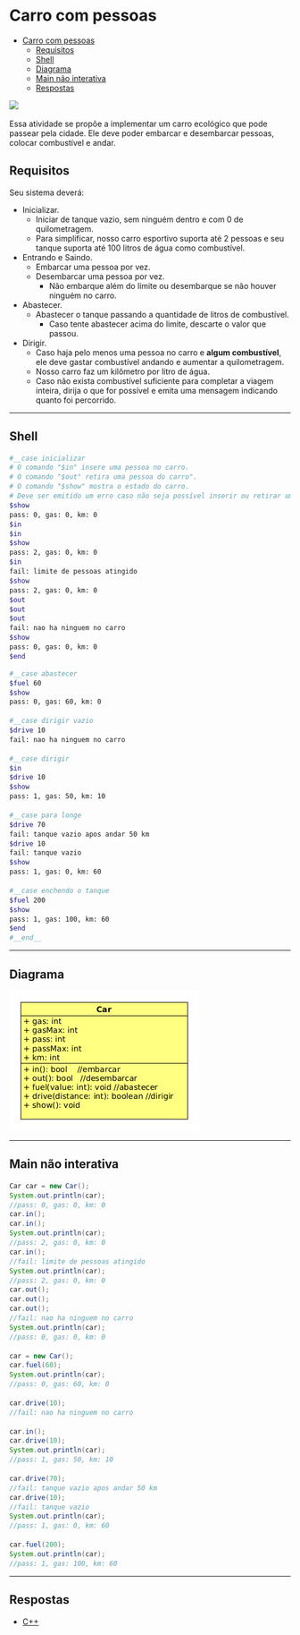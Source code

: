 # Carro com pessoas

<!--TOC_BEGIN-->
- [Carro com pessoas](#carro-com-pessoas)
  - [Requisitos](#requisitos)
  - [Shell](#shell)
  - [Diagrama](#diagrama)
  - [Main não interativa](#main-não-interativa)
  - [Respostas](#respostas)

<!--TOC_END-->
![](figura.jpg)

Essa atividade se propõe a implementar um carro ecológico que pode passear pela cidade. Ele deve poder embarcar e desembarcar pessoas, colocar combustível e andar.


## Requisitos
Seu sistema deverá:

- Inicializar.
    - Iniciar de tanque vazio, sem ninguém dentro e com 0 de quilometragem.
    - Para simplificar, nosso carro esportivo suporta até 2 pessoas e seu tanque suporta até 100 litros de água como combustível.
- Entrando e Saindo.
    - Embarcar uma pessoa por vez.
    - Desembarcar uma pessoa por vez.
        - Não embarque além do limite ou desembarque se não houver ninguém no carro.
- Abastecer.
    - Abastecer o tanque passando a quantidade de litros de combustível.
        - Caso tente abastecer acima do limite, descarte o valor que passou.
- Dirigir.
    - Caso haja pelo menos uma pessoa no carro e **algum combustível**, ele deve gastar combustível andando e aumentar a quilometragem.
    - Nosso carro faz um kilômetro por litro de água.
    - Caso não exista combustível suficiente para completar a viagem inteira, dirija o que for possível e emita uma mensagem indicando quanto foi percorrido.


***
## Shell

```bash
#__case inicializar
# O comando "$in" insere uma pessoa no carro.
# O comando "$out" retira uma pessoa do carro".
# O comando "$show" mostra o estado do carro.
# Deve ser emitido um erro caso não seja possível inserir ou retirar uma pessoa.
$show
pass: 0, gas: 0, km: 0
$in
$in
$show
pass: 2, gas: 0, km: 0
$in
fail: limite de pessoas atingido
$show
pass: 2, gas: 0, km: 0
$out
$out
$out
fail: nao ha ninguem no carro
$show
pass: 0, gas: 0, km: 0
$end
```

```bash
#__case abastecer
$fuel 60
$show
pass: 0, gas: 60, km: 0

#__case dirigir vazio
$drive 10
fail: nao ha ninguem no carro

#__case dirigir
$in
$drive 10
$show
pass: 1, gas: 50, km: 10

#__case para longe
$drive 70
fail: tanque vazio apos andar 50 km
$drive 10
fail: tanque vazio
$show
pass: 1, gas: 0, km: 60

#__case enchendo o tanque
$fuel 200
$show
pass: 1, gas: 100, km: 60
$end
#__end__
```

***
## Diagrama
![](diagrama.png)

***
## Main não interativa
```java
Car car = new Car();
System.out.println(car);
//pass: 0, gas: 0, km: 0
car.in();
car.in();
System.out.println(car);
//pass: 2, gas: 0, km: 0
car.in();
//fail: limite de pessoas atingido
System.out.println(car);
//pass: 2, gas: 0, km: 0
car.out();
car.out();
car.out();
//fail: nao ha ninguem no carro
System.out.println(car);
//pass: 0, gas: 0, km: 0

car = new Car();
car.fuel(60);
System.out.println(car);
//pass: 0, gas: 60, km: 0

car.drive(10);
//fail: nao ha ninguem no carro

car.in();
car.drive(10);
System.out.println(car);
//pass: 1, gas: 50, km: 10

car.drive(70);
//fail: tanque vazio apos andar 50 km
car.drive(10);
//fail: tanque vazio
System.out.println(car);
//pass: 1, gas: 0, km: 60

car.fuel(200);
System.out.println(car);
//pass: 1, gas: 100, km: 60
```
***
## Respostas
- [C++](solver.cpp)
